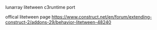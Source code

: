 
lunarray litetween c3runtime port


offical litetween page
https://www.construct.net/en/forum/extending-construct-2/addons-29/behavior-litetween-48240


